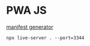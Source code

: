 # PWA JS

[manifest generator](https://app-manifest.firebaseapp.com/)

```
npx live-server . --port=3344
```
